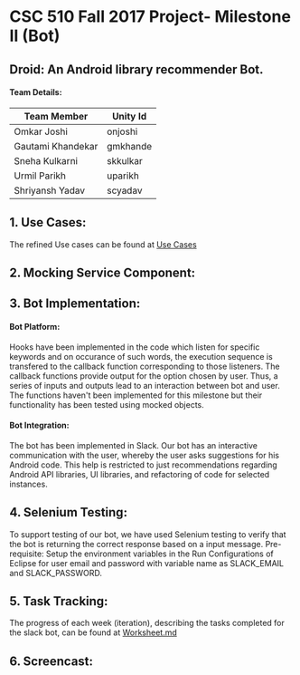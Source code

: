 # CSC 510 Fall 2017 Project- Milestone II (Bot)

## Droid: An Android library recommender Bot.


#### Team Details:     

| Team Member   | Unity Id   | 
| ------------- | ------------  | 
| Omkar Joshi | onjoshi |
| Gautami Khandekar | gmkhande | 
| Sneha Kulkarni | skkulkar | 
| Urmil Parikh | uparikh |
| Shriyansh Yadav | scyadav |  

## 1. Use Cases:  


   The refined Use cases can be found at [Use Cases](https://github.ncsu.edu/uparikh/CSC-510-Bot-Controller/blob/master/usecases.md)   
   
   
## 2. Mocking Service Component:    


## 3. Bot Implementation:  

#### Bot Platform:

   Hooks have been implemented in the code which listen for specific keywords and on occurance of such words, the  execution sequence is    transfered to the callback function corresponding to those listeners. The callback functions provide output for the option chosen by    user. Thus, a series of inputs and outputs lead to an interaction between bot and user. The functions haven't been implemented for      this milestone but their functionality has been tested using mocked objects.


#### Bot Integration:    

   The bot has been implemented in Slack. Our bot has an interactive communication with the user, whereby the user asks suggestions for    his Android code. This help is restricted to just recommendations regarding Android API libraries, UI libraries, and refactoring of      code for selected instances.


## 4. Selenium Testing:  
   To support testing of our bot, we have used Selenium testing to verify that the bot is returning the correct response based on a input message.
   Pre-requisite: Setup the environment variables in the Run Configurations of Eclipse for user email and password with variable name as SLACK_EMAIL and SLACK_PASSWORD.

## 5. Task Tracking:  
   
   
   The progress of each week (iteration), describing the tasks completed for the slack bot, can be found at [Worksheet.md](https://github.ncsu.edu/uparikh/CSC-510-Bot-Controller/blob/master/Worksheet.md)


## 6. Screencast:  
